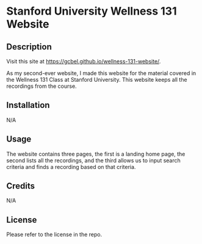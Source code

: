 # Stanford University Wellness 131 Website

## Description

Visit this site at https://gcbel.github.io/wellness-131-website/.

As my second-ever website, I made this website for the material covered in the Wellness 131 Class at Stanford 
University. This website keeps all the recordings from the course.

## Installation

N/A

## Usage

The website contains three pages, the first is a landing home page, the second lists all the recordings, and 
the third allows us to input search criteria and finds a recording based on that criteria. 

## Credits

N/A

## License

Please refer to the license in the repo.
